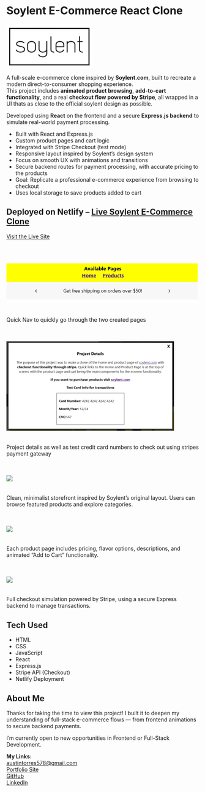 <h1>Soylent E-Commerce React Clone</h1>

<!-- Banner Image Placeholder -->
<!-- Replace with an image like /public/readMeBanner.png -->
<img src="public/Soylent-Logo.jpg" />

A full-scale e-commerce clone inspired by **Soylent.com**, built to recreate a modern direct-to-consumer shopping experience.  
This project includes **animated product browsing**, **add-to-cart functionality**, and a real **checkout flow powered by Stripe**, all wrapped in a UI thats as close to the official soylent design as possible.

Developed using **React** on the frontend and a secure **Express.js backend** to simulate real-world payment processing.

<ul>
  <li>Built with React and Express.js</li>
  <li>Custom product pages and cart logic</li>
  <li>Integrated with Stripe Checkout (test mode)</li>
  <li>Responsive layout inspired by Soylent’s design system</li>
  <li>Focus on smooth UX with animations and transitions</li>
  <li>Secure backend routes for payment processing, with accurate pricing to the products</li>
  <li>Goal: Replicate a professional e-commerce experience from browsing to checkout</li>
  <li>Uses local storage to save products added to cart</li>
</ul>

<h2>Deployed on Netlify – <a href="https://symphonious-frangipane-463737.netlify.app/">Live Soylent E-Commerce Clone</a></h2>

<a href="https://symphonious-frangipane-463737.netlify.app/">Visit the Live Site</a>

<br><br />

<!-- ========== UI Showcase Section (Add Images Later) ========== -->

<!-- Quick Nav -->
<img src="public/soylent-quick-nav.png" width="500" height="auto" />
<br><br />
<p>Quick Nav to quickly go through the two created pages</p>
<br><br />

<!-- Test Credit Card and project details -->
<img src="public/soylent-test-card.jpeg" width="437.99" height="233.66" />
<br><br />
<p>Project details as well as test credit card numbers to check out using stripes payment gateway</p>
<br><br />

<!-- Homepage Screenshot -->
<img src="public/homepage.png" />
<br><br />
<p>Clean, minimalist storefront inspired by Soylent’s original layout. Users can browse featured products and explore categories.</p>
<br><br />

<!-- Product Page Screenshot -->
<img src="public/product-page.png" />
<br><br />
<p>Each product page includes pricing, flavor options, descriptions, and animated “Add to Cart” functionality.</p>
<br><br />

<!-- Cart & Checkout Screenshot -->
<img src="public/checkout.png" />
<br><br />
<p>Full checkout simulation powered by Stripe, using a secure Express backend to manage transactions.</p>

<!-- ========== TECH SECTION ========== -->
<h2>Tech Used</h2>
<ul>
  <li>HTML</li>
  <li>CSS</li>
  <li>JavaScript</li>
  <li>React</li>
  <li>Express.js</li>
  <li>Stripe API (Checkout)</li>
  <li>Netlify Deployment</li>
</ul>

<!-- ========== ABOUT ME ========== -->
<h2>About Me</h2>
<p>Thanks for taking the time to view this project! I built it to deepen my understanding of full-stack e-commerce flows — from frontend animations to secure backend payments.</p>
<p>I’m currently open to new opportunities in Frontend or Full-Stack Development.</p>

<strong>My Links:</strong><br />
<a href="mailto:austintorres578@gmail.com">austintorres578@gmail.com</a><br />
<a href="https://austintorres578.github.io/Web-dev-portfolio/">Portfolio Site</a><br />
<a href="https://github.com/austintorres578">GitHub</a><br />
<a href="https://www.linkedin.com/in/austin-torres-55696420a/">LinkedIn</a>
